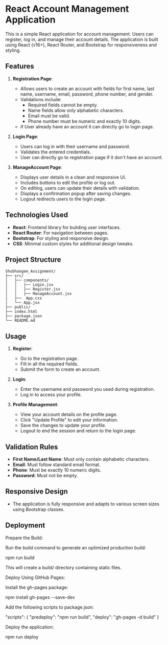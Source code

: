 # React Account Management Application

This is a simple React application for account management. Users can register, log in, and manage their account details. The application is built using React (v16+), React Router, and Bootstrap for responsiveness and styling.

## Features

1. **Registration Page**: 
   - Allows users to create an account with fields for first name, last name, username, email, password, phone number, and gender.
   - Validations include:
     - Required fields cannot be empty.
     - Name fields allow only alphabetic characters.
     - Email must be valid.
     - Phone number must be numeric and exactly 10 digits.
   - if User already have an account it can directly go to login page. 

2. **Login Page**:
   - Users can log in with their username and password.
   - Validates the entered credentials.
   - User can directly go to registration page if it don't have an account.

3. **ManageAccount Page**:
   - Displays user details in a clean and responsive UI.
   - Includes buttons to edit the profile or log out.
   - On editing, users can update their details with validation.
   - Displays a confirmation popup after saving changes.
   - Logout redirects users to the login page.

## Technologies Used

- **React**: Frontend library for building user interfaces.
- **React Router**: For navigation between pages.
- **Bootstrap**: For styling and responsive design.
- **CSS**: Minimal custom styles for additional design tweaks.


## Project Structure

```
Shubhangee_Assignment/
├── src/
│   ├── components/
│   │   ├── Login.jsx
│   │   ├── Register.jsx
│   │   ├── ManageAccount.jsx
|   ├──  App.css
│   └── App.jsx
├── public/
├── index.html
├── package.json
└── README.md

```

## Usage

1. **Register**:
   - Go to the registration page.
   - Fill in all the required fields.
   - Submit the form to create an account.

2. **Login**:
   - Enter the username and password you used during registration.
   - Log in to access your profile.

3. **Profile Management**:
   - View your account details on the profile page.
   - Click "Update Profile" to edit your information.
   - Save the changes to update your profile.
   - Logout to end the session and return to the login page.

## Validation Rules

- **First Name/Last Name**: Must only contain alphabetic characters.
- **Email**: Must follow standard email format.
- **Phone**: Must be exactly 10 numeric digits.
- **Password**: Must not be empty.

## Responsive Design

- The application is fully responsive and adapts to various screen sizes using Bootstrap classes.


## Deployment

Prepare the Build:

Run the build command to generate an optimized production build:

npm run build

This will create a build/ directory containing static files.

Deploy Using GitHub Pages:

Install the gh-pages package:

npm install gh-pages --save-dev

Add the following scripts to package.json:

"scripts": {
  "predeploy": "npm run build",
  "deploy": "gh-pages -d build"
}

Deploy the application:

npm run deploy